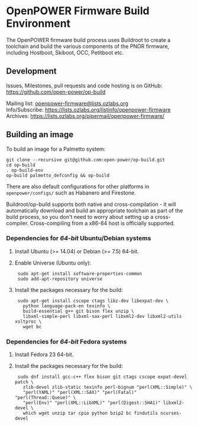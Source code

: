 # OpenPOWER Firmware Build Environment

The OpenPOWER firmware build process uses Buildroot to create a toolchain and
build the various components of the PNOR firmware, including Hostboot, Skiboot,
OCC, Petitboot etc.

## Development

Issues, Milestones, pull requests and code hosting is on GitHub:
https://github.com/open-power/op-build

Mailing list: openpower-firmware@lists.ozlabs.org  
Info/Subscribe: https://lists.ozlabs.org/listinfo/openpower-firmware  
Archives: https://lists.ozlabs.org/pipermail/openpower-firmware/

## Building an image

To build an image for a Palmetto system:

```
git clone --recursive git@github.com:open-power/op-build.git
cd op-build
. op-build-env
op-build palmetto_defconfig && op-build
```

There are also default configurations for other platforms in
`openpower/configs/` such as Habanero and Firestone.

Buildroot/op-build supports both native and cross-compilation - it will
automatically download and build an appropriate toolchain as part of the build
process, so you don't need to worry about setting up a
cross-compiler. Cross-compiling from a x86-64 host is officially supported.

### Dependencies for *64-bit* Ubuntu/Debian systems

1. Install Ubuntu (>= 14.04) or Debian (>= 7.5) 64-bit.
2. Enable Universe (Ubuntu only):

        sudo apt-get install software-properties-common
        sudo add-apt-repository universe
3. Install the packages necessary for the build:

        sudo apt-get install cscope ctags libz-dev libexpat-dev \
          python language-pack-en texinfo \
          build-essential g++ git bison flex unzip \
          libxml-simple-perl libxml-sax-perl libxml2-dev libxml2-utils xsltproc \
          wget bc

### Dependencies for *64-bit* Fedora systems

1. Install Fedora 23 64-bit.
2. Install the packages necessary for the build:

        sudo dnf install gcc-c++ flex bison git ctags cscope expat-devel patch \
          zlib-devel zlib-static texinfo perl-bignum "perl(XML::Simple)" \
          "perl(YAML)" "perl(XML::SAX)" "perl(Fatal)" "perl(Thread::Queue)" \
          "perl(Env)" "perl(XML::LibXML)" "perl(Digest::SHA1)" libxml2-devel \
          which wget unzip tar cpio python bzip2 bc findutils ncurses-devel
 
